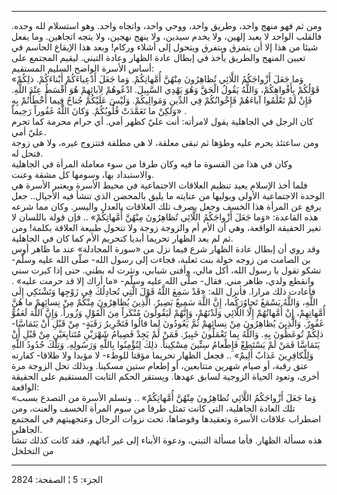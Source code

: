 ------------------------------------------------------------------------

ومن ثم فهو منهج واحد، وطريق واحد، ووحي واحد، واتجاه واحد. وهو استسلام
لله وحده. فالقلب الواحد لا يعبد إلهين، ولا يخدم سيدين، ولا ينهج نهجين،
ولا يتجه اتجاهين. وما يفعل شيئا من هذا إلا أن يتمزق ويتفرق ويتحول إلى
أشلاء وركام! وبعد هذا الإيقاع الحاسم في تعيين المنهج والطريق يأخذ في
إبطال عادة الظهار وعادة التبني. ليقيم المجتمع على أساس الأسرة الواضح
السليم المستقيم:  
«وَما جَعَلَ أَزْواجَكُمُ اللَّائِي تُظاهِرُونَ مِنْهُنَّ أُمَّهاتِكُمْ. وَما جَعَلَ أَدْعِياءَكُمْ أَبْناءَكُمْ.
ذلِكُمْ قَوْلُكُمْ بِأَفْواهِكُمْ، وَاللَّهُ يَقُولُ الْحَقَّ وَهُوَ يَهْدِي السَّبِيلَ. ادْعُوهُمْ لِآبائِهِمْ هُوَ
أَقْسَطُ عِنْدَ اللَّهِ. فَإِنْ لَمْ تَعْلَمُوا آباءَهُمْ فَإِخْوانُكُمْ فِي الدِّينِ وَمَوالِيكُمْ. وَلَيْسَ
عَلَيْكُمْ جُناحٌ فِيما أَخْطَأْتُمْ بِهِ وَلكِنْ ما تَعَمَّدَتْ قُلُوبُكُمْ. وَكانَ اللَّهُ غَفُوراً رَحِيماً»
.  
كان الرجل في الجاهلية يقول لامرأته: أنت عليّ كظهر أمي. أي حرام محرمة كما
تحرم عليّ أمي.  
ومن ساعتئذ يحرم عليه وطؤها ثم تبقى معلقة، لا هي مطلقة فتتزوج غيره، ولا
هي زوجة فتحل له.  
وكان في هذا من القسوة ما فيه وكان طرفا من سوء معاملة المرأة في الجاهلية
والاستبداد بها، وسومها كل مشقة وعنت.  
فلما أخذ الإسلام يعيد تنظيم العلاقات الاجتماعية في محيط الأسرة ويعتبر
الأسرة هي الوحدة الاجتماعية الأولى ويوليها من عنايته ما يليق بالمحضن
الذي تنشأ فيه الأجيال.. جعل يرفع عن المرأة هذا الخسف وجعل يصرف تلك
العلاقات بالعدل واليسر. وكان مما شرعه هذه القاعدة: «وَما جَعَلَ أَزْواجَكُمُ
اللَّائِي تُظاهِرُونَ مِنْهُنَّ أُمَّهاتِكُمْ» .. فإن قولة باللسان لا تغير الحقيقة
الواقعة، وهي أن الأم أم والزوجة زوجة ولا تتحول طبيعة العلاقة بكلمة! ومن
ثم لم يعد الظهار تحريما أبديا كتحريم الأم كما كان في الجاهلية.  
وقد روي أن إبطال عادة الظهار شرع فيما نزل من «سورة المجادلة» عند ما ظاهر
أوس بن الصامت من زوجه خولة بنت ثعلبة، فجاءت إلى رسول الله- صلّى الله عليه
وسلّم- تشكو تقول يا رسول الله، أكل مالي، وأفنى شبابي، ونثرت له بطني. حتى
إذا كبرت سني وانقطع ولدي، ظاهر مني. فقال- صلّى الله عليه وسلّم- «ما أراك
إلا قد حرمت عليه» . فأعادت ذلك مرارا. فأنزل الله: «قَدْ سَمِعَ اللَّهُ قَوْلَ الَّتِي
تُجادِلُكَ فِي زَوْجِها وَتَشْتَكِي إِلَى اللَّهِ، وَاللَّهُ يَسْمَعُ تَحاوُرَكُما، إِنَّ اللَّهَ سَمِيعٌ بَصِيرٌ.
الَّذِينَ يُظاهِرُونَ مِنْكُمْ مِنْ نِسائِهِمْ ما هُنَّ أُمَّهاتِهِمْ، إِنْ أُمَّهاتُهُمْ إِلَّا اللَّائِي
وَلَدْنَهُمْ، وَإِنَّهُمْ لَيَقُولُونَ مُنْكَراً مِنَ الْقَوْلِ وَزُوراً. وَإِنَّ اللَّهَ لَعَفُوٌّ غَفُورٌ. وَالَّذِينَ
يُظاهِرُونَ مِنْ نِسائِهِمْ ثُمَّ يَعُودُونَ لِما قالُوا فَتَحْرِيرُ رَقَبَةٍ- مِنْ قَبْلِ أَنْ يَتَمَاسَّا-
ذلِكُمْ تُوعَظُونَ بِهِ. وَاللَّهُ بِما تَعْمَلُونَ خَبِيرٌ. فَمَنْ لَمْ يَجِدْ فَصِيامُ شَهْرَيْنِ مُتَتابِعَيْنِ
مِنْ قَبْلِ أَنْ يَتَمَاسَّا فَمَنْ لَمْ يَسْتَطِعْ فَإِطْعامُ سِتِّينَ مِسْكِيناً. ذلِكَ لِتُؤْمِنُوا بِاللَّهِ
وَرَسُولِهِ. وَتِلْكَ حُدُودُ اللَّهِ وَلِلْكافِرِينَ عَذابٌ أَلِيمٌ» .. فجعل الظهار تحريما مؤقتا
للوطء- لا مؤبدا ولا طلاقا- كفارته عتق رقبة، أو صيام شهرين متتابعين، أو
إطعام ستين مسكينا. وبذلك تحل الزوجة مرة أخرى، وتعود الحياة الزوجية لسابق
عهدها. ويستقر الحكم الثابت المستقيم على الحقيقة الواقعة:  
«وَما جَعَلَ أَزْواجَكُمُ اللَّائِي تُظاهِرُونَ مِنْهُنَّ أُمَّهاتِكُمْ» .. وتسلم الأسرة من التصدع
بسبب تلك العادة الجاهلية، التي كانت تمثل طرفا من سوم المرأة الخسف
والعنت، ومن اضطراب علاقات الأسرة وتعقيدها وفوضاها، تحت نزوات الرجال
وعنجهيتهم في المجتمع الجاهلي.  
هذه مسألة الظهار. فأما مسألة التبني، ودعوة الأبناء إلى غير آبائهم، فقد
كانت كذلك تنشأ من التخلخل

------------------------------------------------------------------------

الجزء: 5 ¦ الصفحة: 2824
